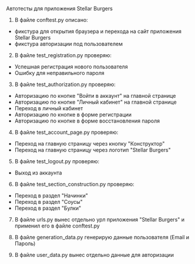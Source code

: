 Автотесты для приложения Stellar Burgers

1. В файле conftest.py описано:
* фикстура для открытия браузера и перехода на сайт приложения Stellar Burgers
* фикстура авторизации под пользователем

2. В файле test_registration.py проверяю:
* Успешная регистрация нового пользователя
* Ошибку для неправильного пароля

3. В файле test_authorization.py проверяю:
* Авторизацию по кнопке "Войти в аккаунт" на главной странице
* Авторизацию по кнопке "Личный кабинет" на главной странице
* Переход в личный кабинет
* Авторизацию по кнопке в форме регистрации
* Авторизацию по кнопке в форме восстановления пароля

4. В файле test_account_page.py проверяю:
* Переход на главную страницу через кнопку "Конструктор"
* Переход на главную страницу через логотип "Stellar Burgers"

5. В файле test_logout.py проверяю:
* Выход из аккаунта

6. В файле test_section_construction.py проверяю:
* Переход в раздел "Начинки"
* Переход в раздел "Соусы"
* Переход в раздел "Булки"

7. В файле urls.py вынес отдельно урл приложения "Stellar Burgers" и применил его в файле conftest.py

8. В файле generation_data.py генерирую данные пользователя (Email и Пароль)

9. В файле user_data.py вынес отдельно данные для авторизации